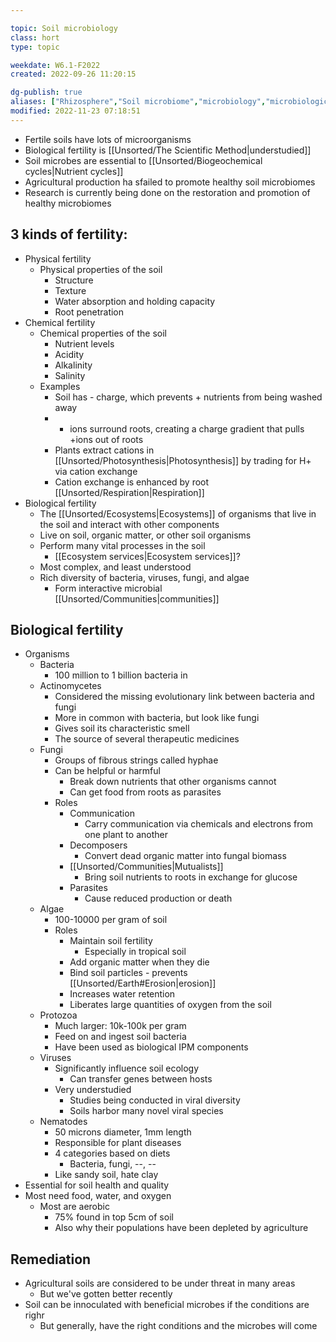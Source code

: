 ---
topic: Soil microbiology
class: hort
type: topic

weekdate: W6.1-F2022
created: 2022-09-26 11:20:15

dg-publish: true
aliases: ["Rhizosphere","Soil microbiome","microbiology","microbiological"]
modified: 2022-11-23 07:18:51
---


- Fertile soils have lots of microorganisms
- Biological fertility is [[Unsorted/The Scientific Method\|understudied]]
- Soil microbes are essential to [[Unsorted/Biogeochemical cycles\|Nutrient cycles]]
- Agricultural production ha sfailed to promote healthy soil microbiomes
- Research is currently being done on the restoration and promotion of healthy microbiomes


## 3 kinds of fertility:
- Physical fertility
	- Physical properties of the soil
		- Structure
		- Texture
		- Water absorption and holding capacity
		- Root penetration
- Chemical fertility
	- Chemical properties of the soil
		- Nutrient levels
		- Acidity
		- Alkalinity
		- Salinity
	- Examples
		- Soil has - charge, which prevents + nutrients from being washed away
		- - ions surround roots, creating a charge gradient that pulls +ions out of roots
		- Plants extract cations in [[Unsorted/Photosynthesis\|Photosynthesis]] by trading for H+ via cation exchange
		- Cation exchange is enhanced by root [[Unsorted/Respiration\|Respiration]]
- Biological fertility
	- The [[Unsorted/Ecosystems\|Ecosystems]] of organisms that live in the soil and interact with other components
	- Live on soil, organic matter, or other soil organisms
	- Perform many vital processes in the soil
		- [[Ecosystem services\|Ecosystem services]]?
	- Most complex, and least understood
	- Rich diversity of bacteria, viruses, fungi, and algae
		- Form interactive microbial [[Unsorted/Communities\|communities]]



## Biological fertility
- Organisms
	- Bacteria
		- 100 million to 1 billion bacteria in 
	- Actinomycetes
		- Considered the missing evolutionary link between bacteria and fungi
		- More in common with bacteria, but look like fungi
		- Gives soil its characteristic smell
		- The source of several therapeutic medicines
	- Fungi
		- Groups of fibrous strings called hyphae
		- Can be helpful or harmful
			- Break down nutrients that other organisms cannot
			- Can get food from roots as parasites
		- Roles
			- Communication
				- Carry communication via chemicals and electrons from one plant to another
			- Decomposers
				- Convert dead organic matter into fungal biomass
			- [[Unsorted/Communities\|Mutualists]]
				- Bring soil nutrients to roots in exchange for glucose
			- Parasites
				- Cause reduced production or death
	- Algae
		- 100-10000 per gram of soil
		- Roles
			- Maintain soil fertility
				- Especially in tropical soil
			- Add organic matter when they die
			- Bind soil particles - prevents [[Unsorted/Earth#Erosion\|erosion]]
			- Increases water retention
			- Liberates large quantities of oxygen from the soil
	- Protozoa
		- Much larger: 10k-100k per gram
		- Feed on and ingest soil bacteria
		- Have been used as biological IPM components
	- Viruses
		- Significantly influence soil ecology
			- Can transfer genes between hosts
		- Very understudied
			- Studies being conducted in viral diversity
			- Soils harbor many novel viral species
	- Nematodes
		- 50 microns diameter, 1mm length
		- Responsible for plant diseases
		- 4 categories based on diets
			- Bacteria, fungi, --, --
		- Like sandy soil, hate clay
- Essential for soil health and quality
- Most need food, water, and oxygen
	- Most are aerobic
		- 75% found in top 5cm of soil
		- Also why their populations have been depleted by agriculture


## Remediation
- Agricultural soils are considered to be under threat in many areas
	- But we've gotten better recently
- Soil can be innoculated with beneficial microbes if the conditions are righr
	- But generally, have the right conditions and the microbes will come





